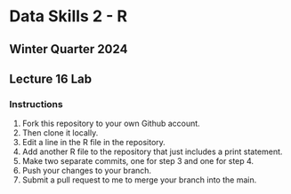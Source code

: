 # Data Skills 2 - R
## Winter Quarter 2024

## Lecture 16 Lab

### Instructions
1. Fork this repository to your own Github account.
2. Then clone it locally.
3. Edit a line in the R file in the repository.
4. Add another R file to the repository that just includes a print statement.
5. Make two separate commits, one for step 3 and one for step 4.
6. Push your changes to your branch.
7. Submit a pull request to me to merge your branch into the main.
